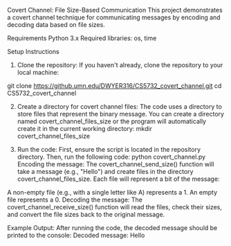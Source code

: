 Covert Channel: File Size-Based Communication
This project demonstrates a covert channel technique for communicating messages by encoding and decoding data based on file sizes.

Requirements
Python 3.x
Required libraries: os, time

Setup Instructions

1. Clone the repository:
If you haven't already, clone the repository to your local machine:

git clone https://github.umn.edu/DWYER316/CS5732_covert_channel.git
cd CS5732_covert_channel

2. Create a directory for covert channel files:
The code uses a directory to store files that represent the binary message. You can create a directory named covert_channel_files_size or the program will automatically create it in the current working directory:
mkdir covert_channel_files_size

3. Run the code:
First, ensure the script is located in the repository directory. Then, run the following code:
python covert_channel.py
Encoding the message: The covert_channel_send_size() function will take a message (e.g., "Hello") and create files in the directory covert_channel_files_size. Each file will represent a bit of the message:

A non-empty file (e.g., with a single letter like A) represents a 1.
An empty file represents a 0.
Decoding the message: The covert_channel_receive_size() function will read the files, check their sizes, and convert the file sizes back to the original message.

Example Output:
After running the code, the decoded message should be printed to the console:
Decoded message: Hello
